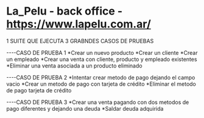 # La_Pelu - back office - https://www.lapelu.com.ar/
 
1 SUITE QUE EJECUTA 3 GRABNDES CASOS DE PRUEBAS

----CASO DE PRUEBA 1
*Crear un nuevo producto
*Crear un cliente
*Crear un empleado
*Crear una venta con cliente, producto y empleado existentes
*Eliminar una venta asociada a un producto eliminado


----CASO DE PRUEBA 2
*Intentar crear metodo de pago  dejando el campo vacio
*Crear un metodo de pago con tarjeta de crédito
*Eliminar el metodo de pago tarjeta de crédito


----CASO DE PRUEBA 3
*Crear una venta pagando con dos metodos de pago diferentes y dejando una deuda
*Saldar deuda adquirida




